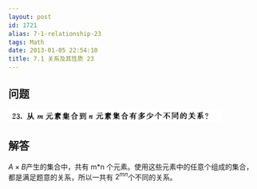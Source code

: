 ```yaml
---
layout: post
id: 1721
alias: 7-1-relationship-23
tags: Math
date: 2013-01-05 22:54:10
title: 7.1 关系及其性质 23
---
```


## 问题

[![image](/user_images/1721-1.png "image")](/user_images/1721-1.png)

## 解答

$A \times B$产生的集合中，共有 m*n 个元素。使用这些元素中的任意个组成的集合，都是满足题意的关系，所以一共有 ${2^{mn}}$个不同的关系。
